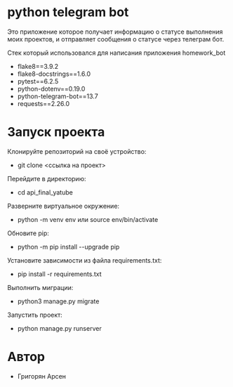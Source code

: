 # python telegram bot
Это приложение которое получает информацию о статусе выполнения моих проектов, и отправляет сообщения о статусе через телеграм бот.

Стек который использовался для написания приложения homework_bot
- flake8==3.9.2
- flake8-docstrings==1.6.0
- pytest==6.2.5
- python-dotenv==0.19.0
- python-telegram-bot==13.7
- requests==2.26.0

# Запуск проекта
Клонируйте репозиторий на своё устройство:
- git clone <ссылка на проект>

Перейдите в директорию:
- cd api_final_yatube

Разверните виртуальное окружение:
- python -m venv env или source env/bin/activate 

Обновите pip:
- python -m pip install --upgrade pip

Установите зависимости из файла requirements.txt:
- pip install -r requirements.txt

Выполнить миграции:
- python3 manage.py migrate

Запустить проект:
- python manage.py runserver

# Автор
- Григорян Арсен
